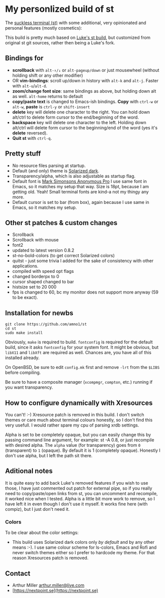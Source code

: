 # My personlized build of st

The [suckless terminal (st)](https://st.suckless.org/) with some additional, very opinionated and personal features (mostly cosmetics):

This build is pretty much based on [Luke's st build](https://github.com/LukeSmithxyz/st), but customized from original st git sources, rather then being a Luke's fork.
## Bindings for

+ **scrollback** with `alt-↑/↓` or `alt-pageup/down` or just mousewheel (without holding shift or any other modifier)
+ OR **vim-bindings**: scroll up/down in history with `alt-k` and `alt-j`. Faster with `alt-u`/`alt-d`.
+ **zoom/change font size**: same bindings as above, but holding down alt as well. `alt-home` returns to default
+ **copy/paste text** is changed to Emacs-ish bindings. **Copy** with `ctrl-w` or `alt-w`, **paste** is `ctrl-y` or `shift-insert`
+ **delete** key will delete one character to the right. You can hold down alt/ctrl to delete form cursor to the end/beginning of the word.
+ **backspace** key will delete one character to the left. Holding down alt/ctrl will delete form cursor to the beginning/end of the word (yes it's **delete** reversed).
+ **Quit st** with `ctrl-q`.

## Pretty stuff

+ No resource files parsing at startup.
+ Default (and only) theme is [Solarized dark](https://ethanschoonover.com/solarized/).
+ Transparency/alpha, which is also adjustable as startup flag.
+ Default font is [Mark Simonsons Anonymous Pro](https://www.marksimonson.com/fonts/view/anonymous-pro)
  I use same font in Emacs, so it matches my setup that way. Size is 18pt, because I am getting old. Yeah! Small terminal
  fonts are kind-a not my thingy any more.
+ Default cursor is set to bar (from box), again because I use same in Emacs, so it matches my setup.

## Other st patches & custom changes

+ Scrollback
+ Scrollback with mouse
+ font2
+ updated to latest version 0.8.2
+ st-no-bold-colors (to get correct Solarized colors)
+ quitst - just some trivia I added for the sake of consistency with other applications.
+ compiled with speed opt flags
+ changed borderpx to 0
+ cursor shaped changed to bar
+ histsize set to 20 000
+ fps is changed to 60, bc my monitor does not support more anyway (59 to be exact).

## Installation for newbs

```
git clone https://github.com/amno1/st
cd st
sudo make install
```

Obviously, `make` is required to build. `fontconfig` is required for the default
build, since it asks `fontconfig` for your system font. It might be
obvious, but `libX11` and `libXft` are required as well. Chances are, you have
all of this installed already.

On OpenBSD, be sure to edit `config.mk` first and remove `-lrt` from the `$LIBS`
before compiling.

Be sure to have a composite manager (`xcompmgr`, `compton`, etc.) running if you
want transparency.

## How to configure dynamically with Xresources

You can't! :-) Xresource patch is removed in this build. I don't switch
themes or care much about terminal colours honestly, so I don't find this very
usefull. I would rather spare my cpu of parsing xrdb settings.

Alpha is set to be completely opaque, but you can easily change this by passing
command line argument, for example: st -A 0.8, or just recompile with desired alpha.
The `alpha` value (for transparency) goes from `0` (transparent) to `1`
(opaque). By default it is 1 (completely opaque). Honestly I don't use alpha,
but I left the path sit there.

## Aditional notes

It is quite easy to add back Luke's removed features if you wish to use those,
I have just commented out patch for external pipe, so if you really need to
copy/paste/open links from st, you can uncomment and recompile, it worked nice
when I tested. Alpha is a little bit more work to remove, so I have left it in
even though I don't use it myself. It works fine here (with compiz), but I just
don't need it.

### Colors

To be clear about the color settings:

- This build uses Solarized dark colors only *by default* and by any other means
  :-). I use same colour scheme for ls-colors, Emacs and Rofi and never switch
  themes either so I prefer to hardcode my theme. For that reason Xresources
  patch is removed.

## Contact

- Arthur Miller <arthur.miller@live.com>
- [https://nextpoint.se](https://nextpoint.se)
